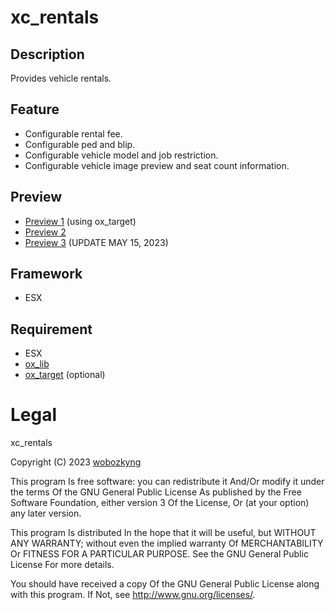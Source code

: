 # xc_rentals

## Description
Provides vehicle rentals.

## Feature
- Configurable rental fee.
- Configurable ped and blip.
- Configurable vehicle model and job restriction.
- Configurable vehicle image preview and seat count information.

## Preview
- [Preview 1](https://streamable.com/n58jhj) (using ox_target)
- [Preview 2](https://streamable.com/9hrkd6)
- [Preview 3](https://i.imgur.com/gQtR7Vw.png) (UPDATE MAY 15, 2023)

## Framework
- ESX

## Requirement
- ESX
- [ox_lib](https://github.com/overextended/ox_lib)
- [ox_target](https://github.com/overextended/ox_target) (optional)

# Legal

xc_rentals

Copyright (C) 2023 [wobozkyng](https://github.com/wobozkyng)

This program Is free software: you can redistribute it And/Or modify it under the terms Of the GNU General Public License As published by the Free Software Foundation, either version 3 Of the License, Or (at your option) any later version.

This program Is distributed In the hope that it will be useful, but WITHOUT ANY WARRANTY; without even the implied warranty Of MERCHANTABILITY Or FITNESS FOR A PARTICULAR PURPOSE. See the GNU General Public License For more details.

You should have received a copy Of the GNU General Public License along with this program. If Not, see http://www.gnu.org/licenses/.